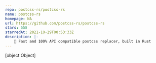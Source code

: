 ```yaml
---
repo: postcss-rs/postcss-rs
name: postcss-rs
homepage: NA
url: https://github.com/postcss-rs/postcss-rs
stars: 558
starredAt: 2021-10-29T00:53:33Z
description: |-
    🚀 Fast and 100% API compatible postcss replacer, built in Rust
---
```


[object Object]
